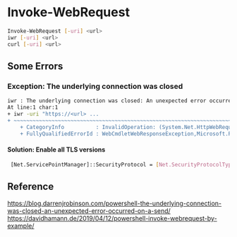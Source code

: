 # Invoke-WebRequest
```bash
Invoke-WebRequest [-uri] <url>
iwr [-uri] <url>
curl [-uri] <url>
```

## Some Errors

### Exception: The underlying connection was closed
```bash
iwr : The underlying connection was closed: An unexpected error occurred on a send.
At line:1 char:1
+ iwr -uri "https://<url> ...
+ ~~~~~~~~~~~~~~~~~~~~~~~~~~~~~~~~~~~~~~~~~~~~~~~~~~~~~~~~~~~~~~~~~~~~~
    + CategoryInfo          : InvalidOperation: (System.Net.HttpWebRequest:HttpWebRequest) [Invoke-WebRequest], WebException
    + FullyQualifiedErrorId : WebCmdletWebResponseException,Microsoft.PowerShell.Commands.InvokeWebRequestCommand
```
#### Solution: Enable all TLS versions
```bash
 [Net.ServicePointManager]::SecurityProtocol = [Net.SecurityProtocolType]::Tls -bor [Net.SecurityProtocolType]::Tls11 -bor [Net.SecurityProtocolType]::Tls12 
```

## Reference

https://blog.darrenjrobinson.com/powershell-the-underlying-connection-was-closed-an-unexpected-error-occurred-on-a-send/
https://davidhamann.de/2019/04/12/powershell-invoke-webrequest-by-example/